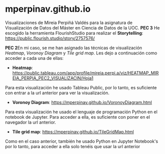 # mperpinav.github.io
Visualizaciones de Mireia Perpiñá Valdés para la asignatura de Visualización de Datos del Máster en Ciencia de Datos de la UOC. 
**PEC 3** He escogido la herramienta FlourishStudio para realizar el **Storytelling**: https://public.flourish.studio/story/2757576/




**PEC 2**En mi caso, se me han asignado las técnicas de visualización *Heatmap*, *Voronoy Diagram* y *Tile grid map*. Les dejo a continuación como acceder a cada una de ellas:

- **Heatmap**: https://public.tableau.com/app/profile/mireia.perpi.a/viz/HEATMAP_MIREIA_PERPIA_PEC2_VISUALIZACIN/Hoja1
  
Para esta visualización he usado Tableau Public, por lo tanto, es suficiente con entrar a la url anterior para ver la visualización. 

- **Voronoy Diagram**: https://mperpinav.github.io/VoronoyDiagram.html
  
Para esta visualización he usado el lenguaje de programación Python en el notebook de Jupyter. Para acceder a ella, es suficiente con poner en el navegador la url anterior.

- **Tile grid map**: https://mperpinav.github.io/TileGridMap.html
  
Como en el caso anterior, también he usado Python en Jupyter Notebook's por lo tanto, para acceder a ella solo tenéis que usar la url anterior
